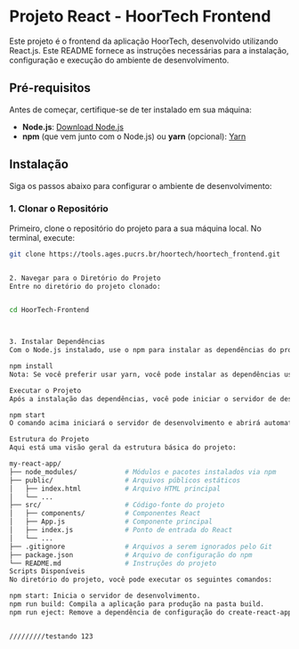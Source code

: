 # Projeto React - HoorTech Frontend

Este projeto é o frontend da aplicação HoorTech, desenvolvido utilizando React.js. Este README fornece as instruções necessárias para a instalação, configuração e execução do ambiente de desenvolvimento.

## Pré-requisitos

Antes de começar, certifique-se de ter instalado em sua máquina:

- **Node.js**: [Download Node.js](https://nodejs.org/)
- **npm** (que vem junto com o Node.js) ou **yarn** (opcional): [Yarn](https://yarnpkg.com/)

## Instalação

Siga os passos abaixo para configurar o ambiente de desenvolvimento:

### 1. Clonar o Repositório

Primeiro, clone o repositório do projeto para a sua máquina local. No terminal, execute:

```bash
git clone https://tools.ages.pucrs.br/hoortech/hoortech_frontend.git


2. Navegar para o Diretório do Projeto
Entre no diretório do projeto clonado:


cd HoorTech-Frontend



3. Instalar Dependências
Com o Node.js instalado, use o npm para instalar as dependências do projeto:

npm install
Nota: Se você preferir usar yarn, você pode instalar as dependências usando yarn install.

Executar o Projeto
Após a instalação das dependências, você pode iniciar o servidor de desenvolvimento local:

npm start
O comando acima iniciará o servidor de desenvolvimento e abrirá automaticamente a aplicação no seu navegador padrão. A aplicação estará disponível em http://localhost:3000.

Estrutura do Projeto
Aqui está uma visão geral da estrutura básica do projeto:

my-react-app/
├── node_modules/            # Módulos e pacotes instalados via npm
├── public/                  # Arquivos públicos estáticos
│   ├── index.html           # Arquivo HTML principal
│   └── ...
├── src/                     # Código-fonte do projeto
│   ├── components/          # Componentes React
│   ├── App.js               # Componente principal
│   ├── index.js             # Ponto de entrada do React
│   └── ...
├── .gitignore               # Arquivos a serem ignorados pelo Git
├── package.json             # Arquivo de configuração do npm
└── README.md                # Instruções do projeto
Scripts Disponíveis
No diretório do projeto, você pode executar os seguintes comandos:

npm start: Inicia o servidor de desenvolvimento.
npm run build: Compila a aplicação para produção na pasta build.
npm run eject: Remove a dependência de configuração do create-react-app.


/////////testando 123